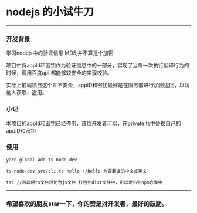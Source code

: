 # nodejs 的小试牛刀

---

### 开发背景

学习nodejs中的验证信息 MD5,并不算是个加密

项目中将appId和密钥作为验证信息中的一部分，实现了当每一次执行翻译行为的时候，调用百度api 都能够较安全的实现校验。

实际上前端项目这个并不安全，appID和密钥最好是在服务器进行加密返回，以防他人获取，盗用。

### 小记

本项目的appId和密钥已经停用，诸位开发者可以，在private.ts中替换自己的appID和密钥

### 使用

~~~
yarn global add ts-node-dev 
~~~

```
ts-node-dev src/cli.ts hello //hello 为要翻译的中文或英文
```

```
tsc //可以将ts文件转化为js文件 打包到dist文件中，可以发布到npm仓库中
```

---

### 希望喜欢的朋友star一下，你的赞是对开发者，最好的鼓励。
